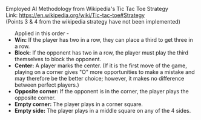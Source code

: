 Employed AI Methodology from Wikipedia's Tic Tac Toe Strategy <br />
Link: https://en.wikipedia.org/wiki/Tic-tac-toe#Strategy <br />
(Points 3 & 4 from the wikipedia strategy have not been implemented) <br />

<ul>
<lh> Applied in this order - </lh>
<li><b>Win:</b> If the player has two in a row, they can place a third to get three in a row. </li>
<li><b>Block:</b> If the opponent has two in a row, the player must play the third themselves to block the opponent.</li>
<li><b>Center:</b> A player marks the center. (If it is the first move of the game, playing on a corner gives "O" more opportunities to make a mistake and may therefore be the better choice; however, it makes no difference between perfect players.)</li>
<li><b>Opposite corner:</b> If the opponent is in the corner, the player plays the opposite corner.</li>
<li><b>Empty corner:</b> The player plays in a corner square.</li>
<li><b>Empty side:</b> The player plays in a middle square on any of the 4 sides.</li>
</ul>
